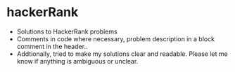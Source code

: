 # hackerRank
 - Solutions to HackerRank problems
 - Comments in code where necessary, problem description in a block comment in the header..
 - Addtionally, tried to make my solutions clear and readable. Please let me know if anything is ambiguous or unclear.



